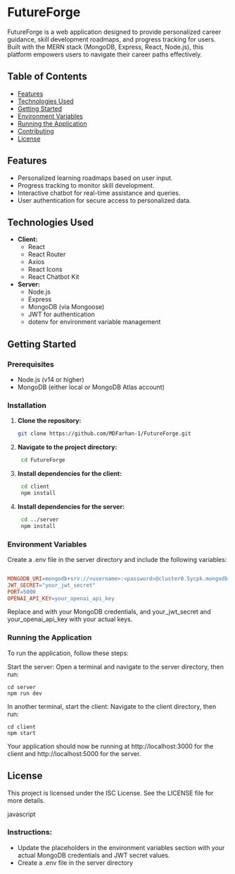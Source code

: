 # FutureForge

FutureForge is a web application designed to provide personalized career guidance, skill development roadmaps, and progress tracking for users. Built with the MERN stack (MongoDB, Express, React, Node.js), this platform empowers users to navigate their career paths effectively.

## Table of Contents

- [Features](#features)
- [Technologies Used](#technologies-used)
- [Getting Started](#getting-started)
- [Environment Variables](#environment-variables)
- [Running the Application](#running-the-application)
- [Contributing](#contributing)
- [License](#license)

## Features

- Personalized learning roadmaps based on user input.
- Progress tracking to monitor skill development.
- Interactive chatbot for real-time assistance and queries.
- User authentication for secure access to personalized data.

## Technologies Used

- **Client:** 
  - React
  - React Router
  - Axios
  - React Icons
  - React Chatbot Kit
- **Server:** 
  - Node.js
  - Express
  - MongoDB (via Mongoose)
  - JWT for authentication
  - dotenv for environment variable management

## Getting Started

### Prerequisites

- Node.js (v14 or higher)
- MongoDB (either local or MongoDB Atlas account)

### Installation

1. **Clone the repository:**
   ```bash
   git clone https://github.com/MDFarhan-1/FutureForge.git

2. **Navigate to the project directory:**
   ```bash
    cd FutureForge

3. **Install dependencies for the client:**
   ```bash
    cd client
    npm install

4. **Install dependencies for the server:**
   ```bash
    cd ../server
    npm install

### Environment Variables
Create a .env file in the server directory and include the following variables:

```makefile

MONGODB_URI=mongodb+srv://<username>:<password>@cluster0.5ycpk.mongodb.net/
JWT_SECRET="your_jwt_secret"
PORT=5000
OPENAI_API_KEY=your_openai_api_key
```
Replace <username> and <password> with your MongoDB credentials, and your_jwt_secret and your_openai_api_key with your actual keys.

### Running the Application
To run the application, follow these steps:

Start the server: Open a terminal and navigate to the server directory, then run:

    cd server
    npm run dev

In another terminal, start the client: Navigate to the client directory, then run:

    cd client
    npm start
Your application should now be running at http://localhost:3000 for the client and http://localhost:5000 for the server.


## License
This project is licensed under the ISC License. See the LICENSE file for more details.

javascript


### Instructions:
- Update the placeholders in the environment variables section with your actual MongoDB credentials and JWT secret values.
- Create a .env file in the server directory
